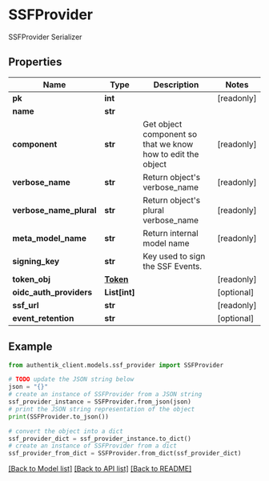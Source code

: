 # SSFProvider

SSFProvider Serializer

## Properties

Name | Type | Description | Notes
------------ | ------------- | ------------- | -------------
**pk** | **int** |  | [readonly] 
**name** | **str** |  | 
**component** | **str** | Get object component so that we know how to edit the object | [readonly] 
**verbose_name** | **str** | Return object&#39;s verbose_name | [readonly] 
**verbose_name_plural** | **str** | Return object&#39;s plural verbose_name | [readonly] 
**meta_model_name** | **str** | Return internal model name | [readonly] 
**signing_key** | **str** | Key used to sign the SSF Events. | 
**token_obj** | [**Token**](Token.md) |  | [readonly] 
**oidc_auth_providers** | **List[int]** |  | [optional] 
**ssf_url** | **str** |  | [readonly] 
**event_retention** | **str** |  | [optional] 

## Example

```python
from authentik_client.models.ssf_provider import SSFProvider

# TODO update the JSON string below
json = "{}"
# create an instance of SSFProvider from a JSON string
ssf_provider_instance = SSFProvider.from_json(json)
# print the JSON string representation of the object
print(SSFProvider.to_json())

# convert the object into a dict
ssf_provider_dict = ssf_provider_instance.to_dict()
# create an instance of SSFProvider from a dict
ssf_provider_from_dict = SSFProvider.from_dict(ssf_provider_dict)
```
[[Back to Model list]](../README.md#documentation-for-models) [[Back to API list]](../README.md#documentation-for-api-endpoints) [[Back to README]](../README.md)


